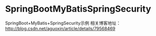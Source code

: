 # SpringBootMyBatisSpringSecurity
SpringBoot+MyBatis+SpringSecurity示例
相关博客地址：http://blog.csdn.net/aguoxin/article/details/79568469

